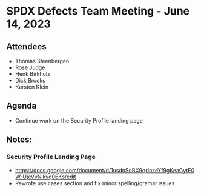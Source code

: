 # SPDX Defects Team Meeting - June 14, 2023

## Attendees
* Thomas Steenbergen
* Rose Judge
* Henk Birkholz
* Dick Brooks
* Karsten Klein

## Agenda
* Continue work on the Security Profile landing page

## Notes:
### Security Profile Landing Page
* https://docs.google.com/document/d/1usdnSoBX9qrIozeYf9gKeaGytF0W-UjeVvNikvq06Ks/edit
* Rewrote use cases section and fix minor spelling/gramar issues
